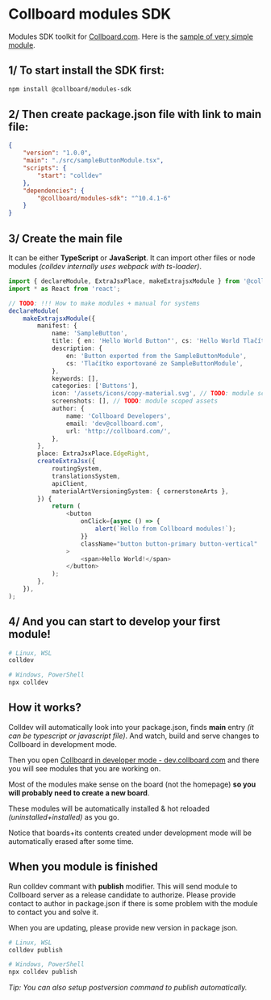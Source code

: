 # Collboard modules SDK

Modules SDK toolkit for [Collboard.com](https://collboard.com/).
Here is the [sample of very simple module](https://github.com/collboard/module-sample-basic).

## 1/ To start install the SDK first:

```bash
npm install @collboard/modules-sdk
```

<!--TODO: Also create option to install from GH repositories -->

## 2/ Then create **package.json** file with link to main file:

```json
{
    "version": "1.0.0",
    "main": "./src/sampleButtonModule.tsx",
    "scripts": {
        "start": "colldev"
    },
    "dependencies": {
        "@collboard/modules-sdk": "^10.4.1-6"
    }
}
```

<!--TODO: Auto-update versions in READMEs -->

## 3/ Create the main file

It can be either **TypeScript** or **JavaScript**. It can import other files or node modules _(colldev internally uses webpack with ts-loader)_.

```typescript
import { declareModule, ExtraJsxPlace, makeExtrajsxModule } from '@collboard/modules-sdk';
import * as React from 'react';

// TODO: !!! How to make modules + manual for systems
declareModule(
    makeExtrajsxModule({
        manifest: {
            name: 'SampleButton',
            title: { en: 'Hello World Button"', cs: 'Hello World Tlačítko' },
            description: {
                en: 'Button exported from the SampleButtonModule',
                cs: 'Tlačítko exportované ze SampleButtonModule',
            },
            keywords: [],
            categories: ['Buttons'],
            icon: '/assets/icons/copy-material.svg', // TODO: module scoped assets
            screenshots: [], // TODO: module scoped assets
            author: {
                name: 'Collboard Developers',
                email: 'dev@collboard.com',
                url: 'http://collboard.com/',
            },
        },
        place: ExtraJsxPlace.EdgeRight,
        createExtraJsx({
            routingSystem,
            translationsSystem,
            apiClient,
            materialArtVersioningSystem: { cornerstoneArts },
        }) {
            return (
                <button
                    onClick={async () => {
                        alert(`Hello from Collboard modules!`);
                    }}
                    className="button button-primary button-vertical"
                >
                    <span>Hello World!</span>
                </button>
            );
        },
    }),
);
```

## 4/ And you can start to develop your first module!

```bash
# Linux, WSL
colldev

# Windows, PowerShell
npx colldev
```

## How it works?

Colldev will automatically look into your package.json, finds **main** entry _(it can be typescript or javascript file)_. And watch, build and serve changes to Collboard in development mode.

Then you open [Collboard in developer mode - dev.collboard.com](https://dev.collboard.com) and there you will see modules that you are working on.

Most of the modules make sense on the board (not the homepage) **so you will probably need to create a new board**.

These modules will be automatically installed & hot reloaded _(uninstalled+installed)_ as you go.

Notice that boards+its contents created under development mode will be automatically erased after some time.

## When you module is finished

Run colldev commant with **publish** modifier. This will send module to Collboard server as a release candidate to authorize. Please provide contact to author in package.json if there is some problem with the module to contact you and solve it.

When you are updating, please provide new version in package json.

```bash
# Linux, WSL
colldev publish

# Windows, PowerShell
npx colldev publish
```

_Tip: You can also setup postversion command to publish automatically._
